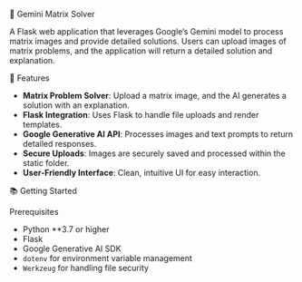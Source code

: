🌟 Gemini Matrix Solver

A Flask web application that leverages Google’s Gemini model to process matrix images and provide detailed solutions. Users can upload images of matrix problems, and the application will return a detailed solution and explanation.

 🚀 Features

- **Matrix Problem Solver**: Upload a matrix image, and the AI generates a solution with an explanation.
- **Flask Integration**: Uses Flask to handle file uploads and render templates.
- **Google Generative AI API**: Processes images and text prompts to return detailed responses.
- **Secure Uploads**: Images are securely saved and processed within the static folder.
- **User-Friendly Interface**: Clean, intuitive UI for easy interaction.

 📚 Getting Started

 Prerequisites

- Python **3.7 or higher
- Flask
- Google Generative AI SDK
- `dotenv` for environment variable management
- `Werkzeug` for handling file security


